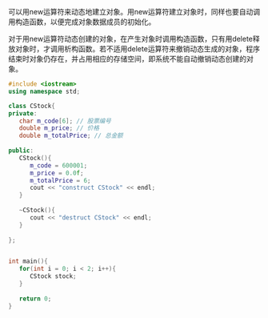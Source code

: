 
可以用new运算符来动态地建立对象。用new运算符建立对象时，同样也要自动调用构造函数，以便完成对象数据成员的初始化。

对于用new运算符动态创建的对象，在产生对象时调用构造函数，只有用delete释放对象时，才调用析构函数。若不适用delete运算符来撤销动态生成的对象，程序结束时对象仍存在，并占用相应的存储空间，即系统不能自动撤销动态创建的对象。

```c++
#include <iostream>
using namespace std;

class CStock{
private:
   char m_code[6]; // 股票编号
   double m_price; // 价格
   double m_totalPrice; // 总金额
   
public:
   CStock(){
      m_code = 600001;
      m_price = 0.0f;
      m_totalPrice = 6;
      cout << "construct CStock" << endl;
   }
   
   ~CStock(){
      cout << "destruct CStock" << endl;
   }
   
};


int main(){
   for(int i = 0; i < 2; i++){
      CStock stock;
   }
   
   return 0;
}
```
